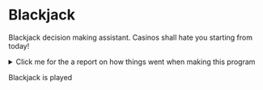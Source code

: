 # Blackjack
Blackjack decision making assistant. Casinos shall hate you starting from today!
<details>
  <summary>Click me for the a report on how things went when making this program</summary>

  ## 07/02/2023

Hello, a weekend ago I had some blackjack runs with a friend. Blackjack is the least luck based casino game I ever could play, as the consequences of your skills influence the output more than the luck factor.
Because I noticed a pattern in my decision making, and because a person that I care about wanted to try blackjack out; I decided to make this python code that would assist anyone, including myself in the future in case I forget the rules,
into maxing out the profit (provided the cards are not cheated of course.)
The decision making mechanism follows a logical algorithm that depends on some probability calculations. in the following paragraphs I will present the algorithm and further explain the ideas behind it.
As of today, the core of the code contains only the structure of the hand and some basic decision suggestions given to the player.
I highly recommend reading [this article, which further explains in detail the probability computation.](https://probability.infarom.ro/blackjack.html#:~:text=The%20total%20number%20of%20possible,of%20a%202%2Ddeck%20game.)

The article above recommends standing at 17, but I am more of a risk taker when it comes to such decisions and I would up things to 18, just because I like how the 8 looks like in comparison to 17.

I will be using the article's formula to determine the probabilities and through the comparisons, the script will suggest the next action. Note that I will simplify this problem to a case where only 1 deck is used, I might make an update where I allow custom decks, provided they all contain equal and fair number of cards.

$$P_{(x)} = \frac{4m - n_{(x)}{}}{52m-N} $$

m is the number of decks used in the blackjack game, while x is the card that you wish to obtain, n(x) expresses how many times the card has been dealt within the table and N is the total number of all the cards. 

Each deck contains 4 copies of the same card, making a full total of 52 cards per deck. This formula goes for any card other than 10, for the latter it would be 16 since the deck contains 4 ranks of the kingdom hiearchy cards, all of which net a value of 10, occupying roughly a third of the deck.


While I have no interesting music to share for today, [consider learning how to befriend spiders](https://www.youtube.com/watch?v=2uOA_ceFf4Q).
A good year ago I had the theory that the fear we humans have towards insects is generated from their legs, the rapid manouvering of their limbs creates an artificial feeling that makes us appreciate them less, what if insects never had legs ?


## 08/02/2023
I ran into some errands today and I came up super late that it prevented me from cooking more lines than how much I was supposed to do, but just to give away what I plan to do:
I simply plan to use a list for both the dealer and the player and loop over it to collect the sum of luck trafic using the formula above; next a comparison will process the decision making part of the code. 
while on my road, I ran some blackjack games and did encounter something odd that led me to a new discovery: A loss is issued whenever the players draws into 21 after a successful hit while the dealer has already obtained a blackjack. This is news to me yet it won't change anything in regards to the code. I am however disappointed since this shows how the luck factor is prioritied over the result of a decision. [Tidal wave came by while I was writing this readme](https://www.youtube.com/watch?v=VSwD_-kKcyI)

## 09/02/2023 

Small update that included the luck computation, it is not finished yet as it lacks the case where the dealer and the player share a given card. I lost my focus while trying to write the line that specifically adresses this.


![This is an image that I fascinated about today.](https://pbs.twimg.com/media/FoKPb_YWQAMviGQ?format=jpg&name=small)


## 11/02/2023 
Today is the day!
Fixed some issues, coded the execution. Apparently there will be more fixes to come, hopefully I will be able to fix them all by tomorrow, afterwards this readme file will get polished. I still need to fix an issue where the opponent always gets a hand value of 20, making the program advising you always against hitting unless you hit a blackjack of course, which is a very rare occurance. I always thought that I would be able to do all of this within one full day, though I am super happy with the results, I hated how I had to borrow the formula from an article instead of coming up with my own and the fact that I have spent only up to 20 minutes aprox. every day instead of hyper focusing, but that got me thinking: why not design a GUI for this ? Sure, once I learn how to manage it!
While doing all of this [Jiro Inagaki 's music came along on spotify, I can safetly recommend it to anyone!](https://www.youtube.com/watch?v=kjxxVkSd0XA)
  
## 12/02/2023
All lines fixed! the program is ready to be used by anyone, I am happy to announce this. Just one small change though: I made it so that the calculation assumes that the dealer always has a 7, I ran about 50 games and on average the dealer had 10's, 8's and 7's and I decided to go for the 7th.
  
</details>

Blackjack is played


